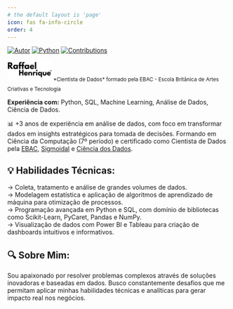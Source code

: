 ```yaml
---
# the default layout is 'page'
icon: fas fa-info-circle
order: 4
---
```


[![Autor](https://img.shields.io/badge/autor-rhfariasn-red.svg)](https://shields.io/)
[![Python](https://img.shields.io/badge/python-3.7+-blue.svg)](https://shields.io/)
[![Contributions](https://img.shields.io/badge/contributions-bem_vindo-green.svg)](https://shields.io/)

<img alt="Colaboratory logo" width="20%" src="https://raw.githubusercontent.com/raffaelhfarias/raffaelhfarias/refs/heads/main/raffaelhenrique.png">
<sub>*Cientista de Dados* formado pela EBAC - Escola Britânica de Artes Criativas e Tecnologia</sub>

**Experiência com:**
Python, SQL, Machine Learning, Análise de Dados, Ciência de Dados.

📊 +3 anos de experiência em análise de dados, com foco em transformar dados em insights estratégicos para tomada de decisões. Formando em Ciência da Computação (7º período) e certificado como Cientista de Dados pela [EBAC](https://ebaconline.com.br/), [Sigmoidal](https://sigmoidal.ai/) e [Ciência dos Dados](https://www.linkedin.com/company/ci%C3%AAncia-dos-dados/).

## 💡 Habilidades Técnicas:
→ Coleta, tratamento e análise de grandes volumes de dados.</br>
→ Modelagem estatística e aplicação de algoritmos de aprendizado de máquina para otimização de processos.</br>
→ Programação avançada em Python e SQL, com domínio de bibliotecas como Scikit-Learn, PyCaret, Pandas e NumPy.</br>
→ Visualização de dados com Power BI e Tableau para criação de dashboards intuitivos e informativos.</br>

## 🔍 Sobre Mim:
Sou apaixonado por resolver problemas complexos através de soluções inovadoras e baseadas em dados. Busco constantemente desafios que me permitam aplicar minhas habilidades técnicas e analíticas para gerar impacto real nos negócios.
